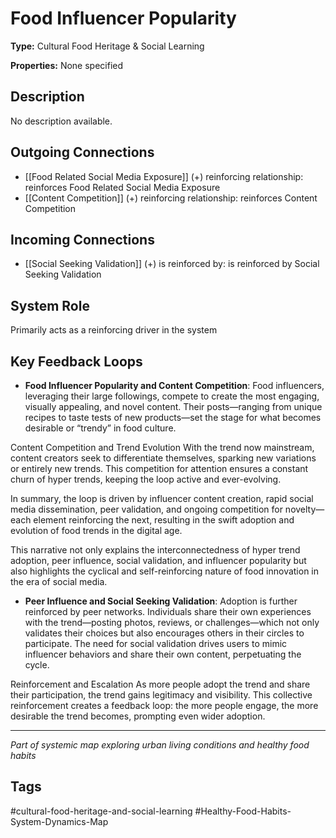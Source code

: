 # Food Influencer Popularity

**Type:** Cultural Food Heritage & Social Learning

**Properties:** None specified

## Description
No description available.

## Outgoing Connections
- [[Food Related Social Media Exposure]] (+) reinforcing relationship: reinforces Food Related Social Media Exposure
- [[Content  Competition]] (+) reinforcing relationship: reinforces Content  Competition

## Incoming Connections
- [[Social Seeking Validation]] (+) is reinforced by: is reinforced by Social Seeking Validation

## System Role
Primarily acts as a reinforcing driver in the system

## Key Feedback Loops
- **Food Influencer Popularity and Content Competition**: Food influencers, leveraging their large followings, compete to create the most engaging, visually appealing, and novel content. Their posts—ranging from unique recipes to taste tests of new products—set the stage for what becomes desirable or “trendy” in food culture.

Content Competition and Trend Evolution
With the trend now mainstream, content creators seek to differentiate themselves, sparking new variations or entirely new trends. This competition for attention ensures a constant churn of hyper trends, keeping the loop active and ever-evolving.

In summary, the loop is driven by influencer content creation, rapid social media dissemination, peer validation, and ongoing competition for novelty—each element reinforcing the next, resulting in the swift adoption and evolution of food trends in the digital age.

This narrative not only explains the interconnectedness of hyper trend adoption, peer influence, social validation, and influencer popularity but also highlights the cyclical and self-reinforcing nature of food innovation in the era of social media.
- **Peer Influence and Social Seeking Validation**: Adoption is further reinforced by peer networks. Individuals share their own experiences with the trend—posting photos, reviews, or challenges—which not only validates their choices but also encourages others in their circles to participate. The need for social validation drives users to mimic influencer behaviors and share their own content, perpetuating the cycle.

Reinforcement and Escalation
As more people adopt the trend and share their participation, the trend gains legitimacy and visibility. This collective reinforcement creates a feedback loop: the more people engage, the more desirable the trend becomes, prompting even wider adoption.

---
*Part of systemic map exploring urban living conditions and healthy food habits*

## Tags
#cultural-food-heritage-and-social-learning #Healthy-Food-Habits-System-Dynamics-Map
